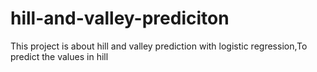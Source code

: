 # hill-and-valley-prediciton
This project is about hill and valley prediction with logistic regression,To predict the values in hill
